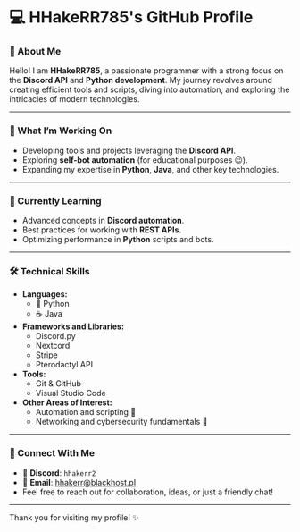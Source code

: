 # 💻 HHakeRR785's GitHub Profile

### 👋 About Me  
Hello! I am **HHakeRR785**, a passionate programmer with a strong focus on the **Discord API** and **Python development**. My journey revolves around creating efficient tools and scripts, diving into automation, and exploring the intricacies of modern technologies.  

---

### 🚀 What I’m Working On  
- Developing tools and projects leveraging the **Discord API**.  
- Exploring **self-bot automation** (for educational purposes 😉).  
- Expanding my expertise in **Python**, **Java**, and other key technologies.  

---

### 🌱 Currently Learning  
- Advanced concepts in **Discord automation**.  
- Best practices for working with **REST APIs**.  
- Optimizing performance in **Python** scripts and bots.  

---

### 🛠️ Technical Skills  
- **Languages:**  
  - 🐍 Python  
  - ☕ Java  
- **Frameworks and Libraries:**  
  - Discord.py
  - Nextcord
  - Stripe
  - Pterodactyl API
- **Tools:**  
  - Git & GitHub  
  - Visual Studio Code
- **Other Areas of Interest:**  
  - Automation and scripting 🤖  
  - Networking and cybersecurity fundamentals 🔐  

---

### 🔗 Connect With Me  
- 💬 **Discord**: `hhakerr2`  
- 📩 **Email**: [hhakerr@blackhost.pl](mailto:hhakerr@blackhost.pl)  
- Feel free to reach out for collaboration, ideas, or just a friendly chat!  

---

Thank you for visiting my profile! ✨  
